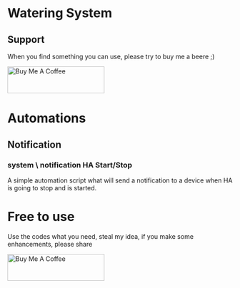 # Watering System

## Support

When you find something you can use, please try to buy me a beere ;)

<a href="https://www.buymeacoffee.com/MaartenSchmeitz" target="_blank"><img src="https://cdn.buymeacoffee.com/buttons/v2/default-yellow.png" alt="Buy Me A Coffee" style="height: 60px !important;width: 217px !important;" ></a>

# Automations

## Notification

### system \ notification HA Start/Stop

A simple automation script what will send a notification to a device when HA is going to stop and is started.




# Free to use

Use the codes what you need, steal my idea, if you make some enhancements, please share

<a href="https://www.buymeacoffee.com/MaartenSchmeitz" target="_blank"><img src="https://cdn.buymeacoffee.com/buttons/v2/default-yellow.png" alt="Buy Me A Coffee" style="height: 60px !important;width: 217px !important;" ></a>
